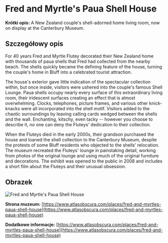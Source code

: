 # Fred and Myrtle's Paua Shell House

**Krótki opis:**
A New Zealand couple's shell-adorned home living room, now on display at the Canterbury Museum.

## Szczegółowy opis

For 40 years Fred and Myrtle Flutey decorated their New Zealand home with thousands of paua shells that Fred had collected from the nearby beach. The shells quickly became the defining feature of the house, turning the couple's home in Bluff into a celebrated tourist attraction.

The house's exterior gave little indication of the spectacular collection within, but once inside, visitors were ushered into the couple's famous Shell Lounge. Paua shells occupy nearly every surface of this extraordinary living room, their iridescent surfaces creating an effect that is almost overwhelming. Clocks, telephones, picture frames, and various other knick-knacks were all incorporated into the shell motif. Visitors added to the chaotic surroundings by leaving calling cards wedged between the shells and the wall. Enchanting, kitschy, even tacky -- however you choose to describe it, no one can deny the Fluteys' dedication to their collection.

When the Fluteys died in the early 2000s, their grandson purchased the house and loaned the shell collection to the Canterbury Museum, despite the protests of some Bluff residents who objected to the shells' relocation. The museum recreated the Fluteys' lounge in painstaking detail, working from photos of the original lounge and using much of the original furniture and decorations. The exhibit was opened to the public in 2008 and includes a short film about the Fluteys and their unusual obsession.

## Obrazek

![Fred and Myrtle's Paua Shell House](https://live.staticflickr.com/8784/18382999375_053d8e0f95_b.jpg)

**Strona muzeum:** [https://www.atlasobscura.com/places/fred-and-myrtles-paua-shell-house](https://www.atlasobscura.com/places/fred-and-myrtles-paua-shell-house)

**Dodatkowe informacje:** [https://www.atlasobscura.com/places/fred-and-myrtles-paua-shell-house](https://www.atlasobscura.com/places/fred-and-myrtles-paua-shell-house)

